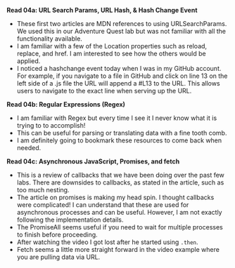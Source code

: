 **Read 04a: URL Search Params, URL Hash, & Hash Change Event**
* These first two articles are MDN references to using URLSearchParams. We used this in our Adventure Quest lab but was not familiar with all the functionality available.
* I am familiar with a few of the Location properties such as reload, replace, and href. I am interested to see how the others would be applied.
* I noticed a hashchange event today when I was in my GitHub account. For example, if you navigate to a file in GitHub and click on line 13 on the left side of a .js file the URL will append a #L13 to the URL. This allows users to navigate to the exact line when serving up the URL.

**Read 04b: Regular Expressions (Regex)**
* I am familiar with Regex but every time I see it I never know what it is trying to to accomplish!
* This can be useful for parsing or translating data with a fine tooth comb.
* I am definitely going to bookmark these resources to come back when needed.

**Read 04c: Asynchronous JavaScript, Promises, and fetch**
* This is a review of callbacks that we have been doing over the past few labs. There are downsides to callbacks, as stated in the article, such as too much nesting.
* The article on promises is making my head spin. I thought callbacks were complicated! I can understand that these are used for asynchronous processes and can be useful. However, I am not exactly following the implementation details.
* The PromiseAll seems useful if you need to wait for multiple processes to finish before proceeding.
* After watching the video I got lost after he started using <code>.then</code>. 
* Fetch seems a little more straight forward in the video example where you are pulling data via URL.